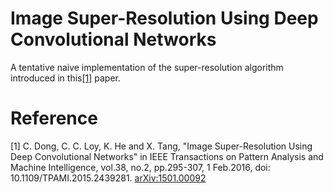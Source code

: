 # Image Super-Resolution Using Deep Convolutional Networks
A tentative naive implementation of the super-resolution algorithm introduced in this[[1]](#reference) paper.





# Reference
[1] C. Dong, C. C. Loy, K. He and X. Tang, "Image Super-Resolution Using Deep Convolutional Networks" in IEEE Transactions on Pattern Analysis and Machine Intelligence, vol.38, no.2, pp.295-307, 1 Feb.2016, doi: 10.1109/TPAMI.2015.2439281. [arXiv:1501.00092](https://arxiv.org/abs/1501.00092)
